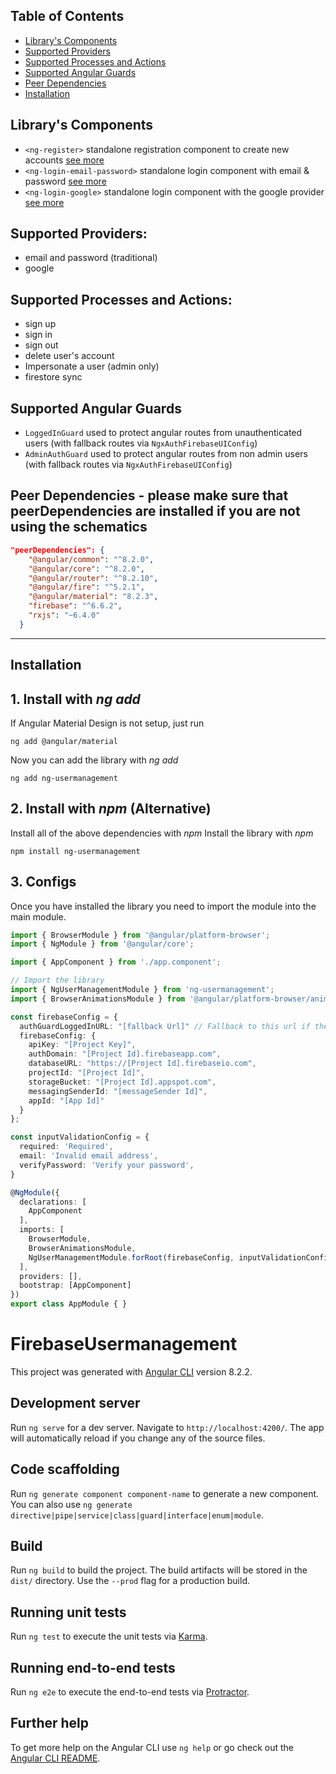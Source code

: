 ## Table of Contents
- [Library's Components](#components)
- [Supported Providers](#supported-providers)
- [Supported Processes and Actions](#supported-procress-and-actions)
- [Supported Angular Guards](#supported-angular-guards)
- [Peer Dependencies](#peer-dependencies)
- [Installation](#installation)

<a name="components"/>

## Library's Components
- `<ng-register>` standalone registration component to create new accounts [see more](docs/ng-register.md)
- `<ng-login-email-password>` standalone login component with email & password [see more](docs/ng-login-email-password.md)
- `<ng-login-google>` standalone login component with the google provider [see more](docs/ng-login-google.md)

<a name="supported-providers"/>

## Supported Providers:
- email and password (traditional)
- google

<a name="supported-procress-and-actions"/>

## Supported Processes and Actions:
- sign up
- sign in
- sign out
- delete user's account
- Impersonate a user (admin only)
- firestore sync

<a name="supported-angular-guards"/>

## Supported Angular Guards
- `LoggedInGuard` used to protect angular routes from unauthenticated users (with fallback routes via `NgxAuthFirebaseUIConfig`)
- `AdminAuthGuard` used to protect angular routes from non admin users (with fallback routes via `NgxAuthFirebaseUIConfig`)

<a name="peer-dependencies"/>

## Peer Dependencies - please make sure that peerDependencies are installed if you are not using the schematics

```json
"peerDependencies": {
    "@angular/common": "^8.2.0",
    "@angular/core": "^8.2.0",
    "@angular/router": "^8.2.10",
    "@angular/fire": "^5.2.1",
    "@angular/material": "8.2.3",
    "firebase": "^6.6.2",
    "rxjs": "~6.4.0"
  }
```
----

<a name="installation"/>

## Installation
## 1. Install with *ng add*
If Angular Material Design is not setup, just run
```shell
ng add @angular/material
``` 

Now you can add the library with *ng add*
```shell
ng add ng-usermanagement
```

## 2. Install with *npm* (Alternative)
Install all of the above dependencies with *npm*
Install the library with *npm*
```shell
npm install ng-usermanagement
```

## 3. Configs
Once you have installed the library you need to import the module into the main module.
```typescript
import { BrowserModule } from '@angular/platform-browser';
import { NgModule } from '@angular/core';

import { AppComponent } from './app.component';

// Import the library
import { NgUserManagementModule } from 'ng-usermanagement';
import { BrowserAnimationsModule } from '@angular/platform-browser/animations';

const firebaseConfig = {
  authGuardLoggedInURL: "[fallback Url]" // Fallback to this url if the user isn't logged in
  firebaseConfig: {
    apiKey: "[Project Key]",
    authDomain: "[Project Id].firebaseapp.com",
    databaseURL: "https://[Project Id].firebaseio.com",
    projectId: "[Project Id]",
    storageBucket: "[Project Id].appspot.com",
    messagingSenderId: "[messageSender Id]",
    appId: "[App Id]"
  }
};

const inputValidationConfig = {
  required: 'Required',
  email: 'Invalid email address',
  verifyPassword: 'Verify your password',
}

@NgModule({
  declarations: [
    AppComponent
  ],
  imports: [
    BrowserModule,
    BrowserAnimationsModule,
    NgUserManagementModule.forRoot(firebaseConfig, inputValidationConfig),
  ],
  providers: [],
  bootstrap: [AppComponent]
})
export class AppModule { }
```

# FirebaseUsermanagement

This project was generated with [Angular CLI](https://github.com/angular/angular-cli) version 8.2.2.

## Development server

Run `ng serve` for a dev server. Navigate to `http://localhost:4200/`. The app will automatically reload if you change any of the source files.

## Code scaffolding

Run `ng generate component component-name` to generate a new component. You can also use `ng generate directive|pipe|service|class|guard|interface|enum|module`.

## Build

Run `ng build` to build the project. The build artifacts will be stored in the `dist/` directory. Use the `--prod` flag for a production build.

## Running unit tests

Run `ng test` to execute the unit tests via [Karma](https://karma-runner.github.io).

## Running end-to-end tests

Run `ng e2e` to execute the end-to-end tests via [Protractor](http://www.protractortest.org/).

## Further help

To get more help on the Angular CLI use `ng help` or go check out the [Angular CLI README](https://github.com/angular/angular-cli/blob/master/README.md).
